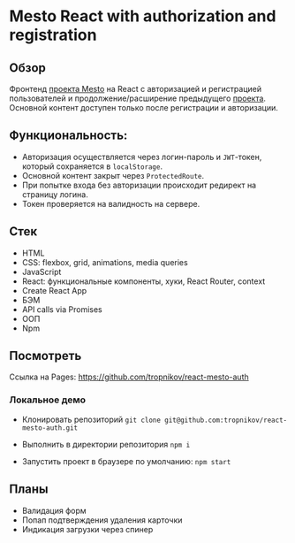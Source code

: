 # Mesto React with authorization and registration

## Обзор
Фронтенд [проекта Mesto](https://github.com/tropnikov/mesto) на React с авторизацией и регистрацией пользователей и продолжение/расширение предыдущего [проекта](https://github.com/tropnikov/mesto-react). Основной контент доступен только после регистрации и авторизации.

## Функциональность:
- Авторизация осуществляется через логин-пароль и `JWT`-токен, который сохраняется в `localStorage`.
- Основной контент закрыт через `ProtectedRoute`.
- При попытке входа без авторизации происходит редирект на страницу логина.
- Токен проверяется на валидность на сервере.

## Стек
- HTML
- CSS: flexbox, grid, animations, media queries
- JavaScript
- React: функциональные компоненты, хуки, React Router, context
- Create React App
- БЭМ
- API calls via Promises
- ООП
- Npm


## Посмотреть

Ссылка на Pages: https://github.com/tropnikov/react-mesto-auth

### Локальное демо
- Клонировать репозиторий `git clone git@github.com:tropnikov/react-mesto-auth.git`

- Выполнить в директории репозитория `npm i`
- Запустить проект в браузере по умолчанию: `npm start`  

## Планы
- Валидация форм
- Попап подтверждения удаления карточки
- Индикация загрузки через спинер

